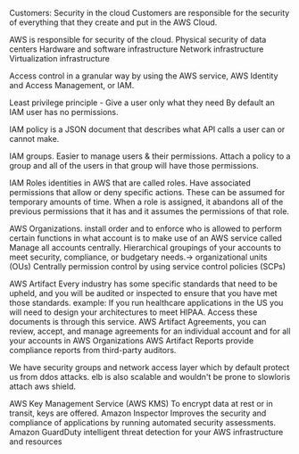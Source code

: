 Customers: Security in the cloud
Customers are responsible for the security of everything that they create and put in the AWS Cloud.

AWS is responsible for security of the cloud.
  Physical security of data centers
  Hardware and software infrastructure
  Network infrastructure
  Virtualization infrastructure

Access control in a granular way by using the AWS service, AWS Identity and Access Management, or IAM. 

Least privilege principle - Give a user only what they need
  By default an IAM user has no permissions. 

IAM policy 
  is a JSON document that describes what API calls a user can or cannot make.

IAM groups. 
  Easier to manage users & their permissions.
  Attach a policy to a group and all of the users in that group will have those permissions.

IAM Roles 
  identities in AWS that are called roles. 
  Have associated permissions that allow or deny specific actions. These can be assumed for temporary amounts of time.
  When a role is assigned, it abandons all of the previous permissions that it has and it assumes the permissions of that role.

AWS Organizations. 
  install order and to enforce who is allowed to perform certain functions in what account is to make use of an AWS service called 
  Manage all accounts centrally.
  Hierarchical groupings of your accounts to meet security, compliance, or budgetary needs.-> organizational units (OUs) 
  Centrally permission control by using service control policies (SCPs)

AWS Artifact
Every industry has some specific standards that need to be upheld, 
and you will be audited or inspected to ensure that you have met those standards.
example:  If you run healthcare applications in the US you will need to design your architectures to meet HIPAA.
Access these documents is through this service.
  AWS Artifact Agreements, you can review, accept, and manage agreements for an individual account and for all your accounts in AWS Organizations
  AWS Artifact Reports provide compliance reports from third-party auditors. 

We have security groups and network access layer which by default protect us from ddos attacks.
elb is also scalable and wouldn't be prone to slowloris attach
aws shield.

AWS Key Management Service (AWS KMS)
    To encrypt data at rest or in transit, keys are offered.
Amazon Inspector
    Improves the security and compliance of applications by running automated security assessments.
Amazon GuardDuty
    intelligent threat detection for your AWS infrastructure and resources

